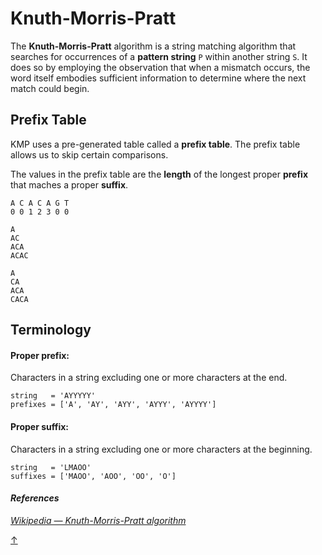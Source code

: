 # Knuth-Morris-Pratt

The **Knuth-Morris-Pratt** algorithm is a string matching algorithm that searches for occurrences of a **pattern string** `P` within another string `S`. It does so by employing the observation that when a mismatch occurs, the word itself embodies sufficient information to determine where the next match could begin.

## Prefix Table
KMP uses a pre-generated table called a **prefix table**. The prefix table allows us to skip certain comparisons.

The values in the prefix table are the **length** of the longest proper **prefix** that maches a proper **suffix**.
```
A C A C A G T
0 0 1 2 3 0 0

A
AC
ACA
ACAC

A
CA
ACA
CACA
```
## Terminology

#### Proper prefix:

Characters in a string excluding one or more characters at the end.

```
string   = 'AYYYYY'
prefixes = ['A', 'AY', 'AYY', 'AYYY', 'AYYYY']
```

#### Proper suffix:

Characters in a string excluding one or more characters at the beginning.

```
string   = 'LMAOO'
suffixes = ['MAOO', 'AOO', 'OO', 'O']
```

#### _References_

_[Wikipedia — Knuth-Morris-Pratt algorithm](https://en.wikipedia.org/wiki/Knuth%E2%80%93Morris%E2%80%93Pratt_algorithm)_

[↑](#Knuth-Morris-Pratt)
